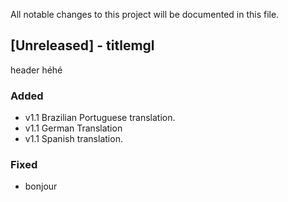 All notable changes to this project will be documented in this file.

## [Unreleased] - titlemgl

header héhé

### Added

- v1.1 Brazilian Portuguese translation.
- v1.1 German Translation
- v1.1 Spanish translation.

### Fixed

- bonjour 


